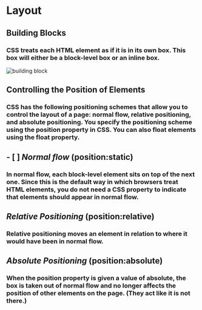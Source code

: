 # Layout
## Building Blocks
### CSS treats each HTML element as if it is in its own box. This box will either be a block-level box or an inline box.
![building block](https://user-images.githubusercontent.com/70091044/92462751-8b8eb380-f1d3-11ea-9fb6-9d0664d95635.PNG)
## Controlling the Position of Elements
### CSS has the following positioning schemes that allow you to control the layout of a page: normal flow, relative positioning, and absolute positioning. You specify the positioning scheme using the position property in CSS. You can also float elements using the float property.
## - [ ] *Normal flow* (position:static)
### In normal flow, each block-level element sits on top of the next one. Since this is the default way in which browsers treat HTML elements, you do not need a CSS property to indicate that elements should appear in normal flow.
## *Relative Positioning* (position:relative)
### Relative positioning moves an element in relation to where it would have been in normal flow.
## *Absolute Positioning* (position:absolute)
### When the position property is given a value of absolute, the box is taken out of normal flow and no longer affects the position of other elements on the page. (They act like it is not there.) 
